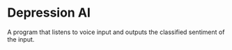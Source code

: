 # Depression AI
A program that listens to voice input and outputs the classified sentiment of the input.
